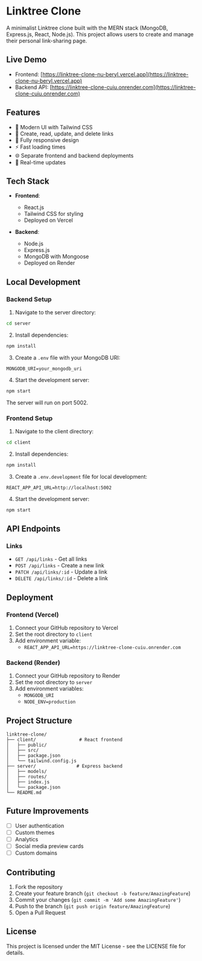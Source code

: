 # Linktree Clone

A minimalist Linktree clone built with the MERN stack (MongoDB, Express.js, React, Node.js). This project allows users to create and manage their personal link-sharing page.

## Live Demo
- Frontend: [https://linktree-clone-nu-beryl.vercel.app](https://linktree-clone-nu-beryl.vercel.app)
- Backend API: [https://linktree-clone-cuiu.onrender.com](https://linktree-clone-cuiu.onrender.com)

## Features
- 🎨 Modern UI with Tailwind CSS
- 🔗 Create, read, update, and delete links
- 📱 Fully responsive design
- ⚡ Fast loading times
- 🌐 Separate frontend and backend deployments
- 🔄 Real-time updates

## Tech Stack
- **Frontend**:
  - React.js
  - Tailwind CSS for styling
  - Deployed on Vercel

- **Backend**:
  - Node.js
  - Express.js
  - MongoDB with Mongoose
  - Deployed on Render

## Local Development

### Backend Setup
1. Navigate to the server directory:
```bash
cd server
```

2. Install dependencies:
```bash
npm install
```

3. Create a `.env` file with your MongoDB URI:
```
MONGODB_URI=your_mongodb_uri
```

4. Start the development server:
```bash
npm start
```
The server will run on port 5002.

### Frontend Setup
1. Navigate to the client directory:
```bash
cd client
```

2. Install dependencies:
```bash
npm install
```

3. Create a `.env.development` file for local development:
```
REACT_APP_API_URL=http://localhost:5002
```

4. Start the development server:
```bash
npm start
```

## API Endpoints

### Links
- `GET /api/links` - Get all links
- `POST /api/links` - Create a new link
- `PATCH /api/links/:id` - Update a link
- `DELETE /api/links/:id` - Delete a link

## Deployment

### Frontend (Vercel)
1. Connect your GitHub repository to Vercel
2. Set the root directory to `client`
3. Add environment variable:
   - `REACT_APP_API_URL=https://linktree-clone-cuiu.onrender.com`

### Backend (Render)
1. Connect your GitHub repository to Render
2. Set the root directory to `server`
3. Add environment variables:
   - `MONGODB_URI`
   - `NODE_ENV=production`

## Project Structure
```
linktree-clone/
├── client/                # React frontend
│   ├── public/
│   ├── src/
│   ├── package.json
│   └── tailwind.config.js
├── server/               # Express backend
│   ├── models/
│   ├── routes/
│   ├── index.js
│   └── package.json
└── README.md
```

## Future Improvements
- [ ] User authentication
- [ ] Custom themes
- [ ] Analytics
- [ ] Social media preview cards
- [ ] Custom domains

## Contributing

1. Fork the repository
2. Create your feature branch (`git checkout -b feature/AmazingFeature`)
3. Commit your changes (`git commit -m 'Add some AmazingFeature'`)
4. Push to the branch (`git push origin feature/AmazingFeature`)
5. Open a Pull Request

## License

This project is licensed under the MIT License - see the LICENSE file for details. 


